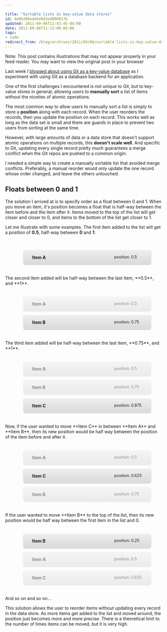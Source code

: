 ```yaml
---

title: "Sortable lists in key-value data stores"
id: 4e66386edabe9d3ad000017b
updated: 2011-09-06T12:43:45-04:00
date: 2011-09-06T11:13:00-04:00
tags:
- code
redirect_from: /blog/archives/2011/09/06/sortable-lists-in-key-value-data-stores/
---
```


Note: This post contains illustrations that may not appear properly in your feed reader. You may want to view the original post in your browser

Last week I [blogged about using Git as a key-value database](http://opensoul.org/blog/archives/2011/09/01/git-the-nosql-database/) as I experiment with using Git as a database backend for an application.

One of the first challenges I encountered is not unique to Git, but to key-value stores in general; allowing users to **manually sort** a list of items without the niceties of atomic operations.

The most common way to allow users to manually sort a list is simply to store a **position** along with each record. When the user reorders the records, then you update the position on each record. This works well as long as the data set is small and there are guards in place to prevent two users from sorting at the same time.

However, with large amounts of data or a data store that doesn't support atomic operations on multiple records, this **doesn't scale well**. And specific to Git, updating every single record pretty much guarantees a merge conflict when the Git repos are pushed to a common origin.

I needed a simple way to create a manually sortable list that avoided merge conflicts. Preferably, a manual reorder would only update the one record whose order changed, and leave the others untouched.

Floats between 0 and 1
----------------------

The solution I arrived at is to specify order as a float between 0 and 1. When you move an item, it's position becomes a float that is half-way between the item before and the item after it. Items moved to the top of the list will get closer and closer to 0, and items to the bottom of the list get closer to 1.

Let me illustrate with some examples. The first item added to the list will get a position of **0.5**, half-way between **0** and **1**.

<div class="example">
<ul>
<li>
Item A
<span class="position">position: 0.5</span>

</li>
</ul>
</div>
The second item added will be half-way between the last item, **0.5**, and **1**.

<div class="example">
<ul>
<li class="previous">
Item A <span class="position">position: 0.5</span>

</li>
<li>
Item B <span class="position">position: 0.75</span>

</li>
</ul>
</div>
The third item added will be half-way between the last item, **0.75**, and **1**.

<div class="example">
<ul>
<li class="previous">
Item A <span class="position">position: 0.5</span>

</li>
<li class="previous">
Item B <span class="position">position: 0.75</span>

</li>
<li>
Item C <span class="position">position: 0.875</span>

</li>
</ul>
</div>
Now, if the user wanted to move **Item C** in between **Item A** and **Item B**, then its new position would be half way between the position of the item before and after it.

<div class="example">
<ul>
<li class="previous">
Item A <span class="position">position: 0.5</span>

</li>
<li>
Item C <span class="position">position: 0.625</span>

</li>
<li class="previous">
Item B <span class="position">position: 0.75</span>

</li>
</ul>
</div>
If the user wanted to move **Item B** to the top of the list, then its new position would be half way between the first item in the list and 0.

<div class="example">
<ul>
<li>
Item B <span class="position">position: 0.25</span>

</li>
<li class="previous">
Item A <span class="position">position: 0.5</span>

</li>
<li class="previous">
Item C <span class="position">position: 0.625</span>

</li>
</ul>
</div>
And so on and so on…

This solution allows the user to reorder items without updating every record in the data store. As more items get added to the list and moved around, the position just becomes more and more precise. There is a theoretical limit to the number of times items can be moved, but it is very high.

<style>
  .feedreader {
    display:none;
  }
  .example {
    padding: 1.5em;
  }
  .example ul {
    margin:0;
    list-style:none;
    top:0;
  }
  .example li {
    margin: 1em;
    padding: 1em 2em;
    background: #EEE;
    background: -webkit-linear-gradient(#EEE, #DDD 80%);
    -webkit-box-shadow: 0px 1px 3px rgba(0,0,0,0.3);
    -webkit-border-radius: 5px;
   font-weight: bold;
  }
  .example li .position {
    display: inline-block;
    float: right;
    font-weight:normal;
    font-size:0.9em;
    width: 90px;
  }
  .example li.previous {
    opacity: 0.5;
  }
</style>
